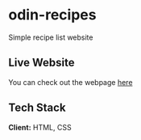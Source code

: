 # odin-recipes

Simple recipe list website

## Live Website

You can check out the webpage [here](https://ericswraps.github.io/odin-recipes/)

## Tech Stack

**Client:** HTML, CSS
